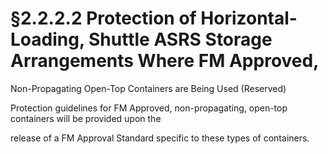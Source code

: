 # §2.2.2.2 Protection of Horizontal-Loading, Shuttle ASRS Storage Arrangements Where FM Approved,



Non-Propagating Open-Top Containers are Being Used (Reserved)

Protection guidelines for FM Approved, non-propagating, open-top containers will be provided upon the

release of a FM Approval Standard specific to these types of containers.